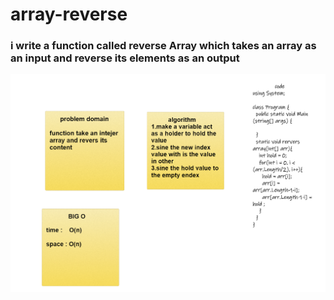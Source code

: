 # array-reverse

### i write a function called reverse Array which takes an array as an input and reverse its elements as an output

![image](array-reverse.png)
